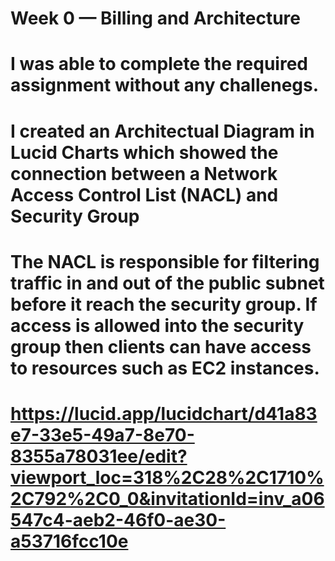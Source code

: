 # Week 0 — Billing and Architecture
# I was able to complete the required assignment without any challenegs.
# I created an Architectual Diagram in Lucid Charts which showed the connection between a  Network Access Control List (NACL) and Security Group

# The NACL is responsible for filtering traffic in and out of the public subnet before it reach the security group. If access is allowed into the security group then clients can have access to resources such as EC2 instances.  
# https://lucid.app/lucidchart/d41a83e7-33e5-49a7-8e70-8355a78031ee/edit?viewport_loc=318%2C28%2C1710%2C792%2C0_0&invitationId=inv_a06547c4-aeb2-46f0-ae30-a53716fcc10e
